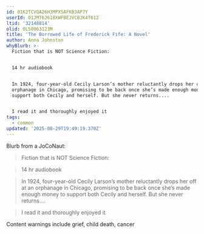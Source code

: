 ```yaml
---
id: 01K2TCVQA26H3MPXSAFKB3AP7Y
userId: 01JMT6J618XWFBEJVCBJK4T612
ltid: '32148814'
olid: OL50963123M
title: 'The Borrowed Life of Frederick Fife: A Novel'
author: Anna Johnston
whyBlurb: >-
  Fiction that is NOT Science Fiction:


  14 hr audiobook


  In 1924, four-year-old Cecily Larson’s mother reluctantly drops her off at an
  orphanage in Chicago, promising to be back once she’s made enough money to
  support both Cecily and herself. But she never returns....


  I read it and thoroughly enjoyed it
tags:
  - common
updated: '2025-08-29T19:49:19.370Z'
---
```


Blurb from a JoCoNaut:

> Fiction that is NOT Science Fiction:

> 14 hr audiobook

> In 1924, four-year-old Cecily Larson’s mother reluctantly drops her off at an
> orphanage in Chicago, promising to be back once she’s made enough money to
> support both Cecily and herself. But she never returns....

> I read it and thoroughly enjoyed it

Content warnings include grief, child death, cancer
